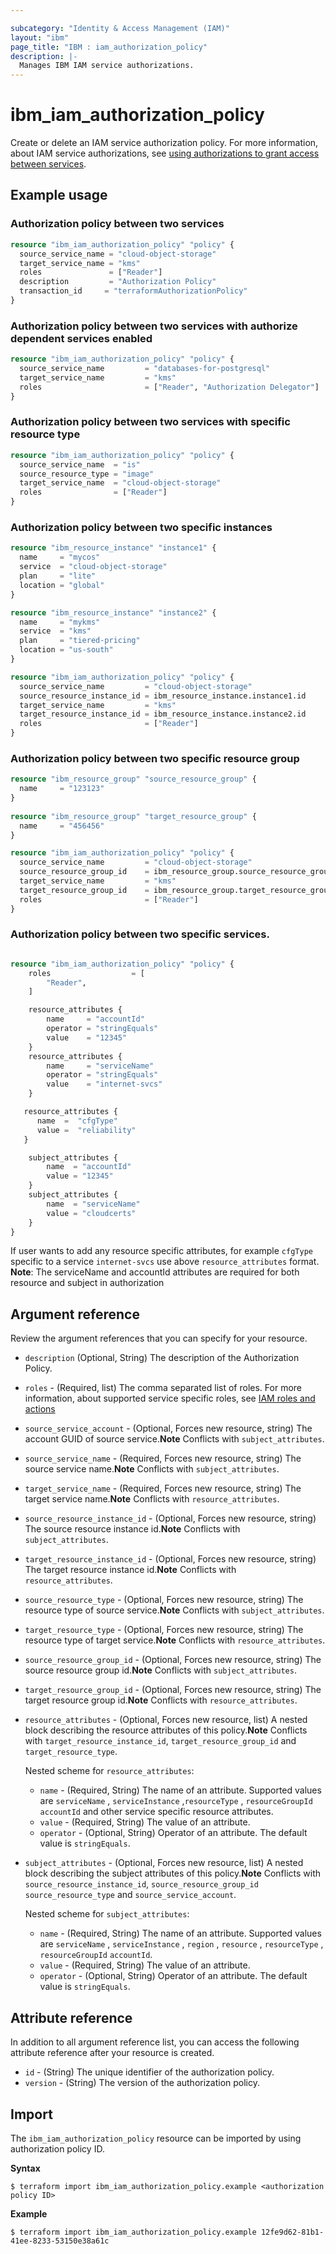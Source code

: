 ```yaml
---

subcategory: "Identity & Access Management (IAM)"
layout: "ibm"
page_title: "IBM : iam_authorization_policy"
description: |-
  Manages IBM IAM service authorizations.
---
```


# ibm_iam_authorization_policy

Create or delete an IAM service authorization policy. For more information, about IAM service authorizations, see [using authorizations to grant access between services](https://cloud.ibm.com/docs/account?topic=account-serviceauth).

## Example usage

### Authorization policy between two services

```terraform
resource "ibm_iam_authorization_policy" "policy" {
  source_service_name = "cloud-object-storage"
  target_service_name = "kms"
  roles               = ["Reader"]
  description         = "Authorization Policy"
  transaction_id     = "terraformAuthorizationPolicy"
}

```

### Authorization policy between two services with authorize dependent services enabled

```terraform
resource "ibm_iam_authorization_policy" "policy" {
  source_service_name         = "databases-for-postgresql"
  target_service_name         = "kms"
  roles                       = ["Reader", "Authorization Delegator"]
}
```

### Authorization policy between two services with specific resource type

```terraform
resource "ibm_iam_authorization_policy" "policy" {
  source_service_name  = "is"
  source_resource_type = "image"
  target_service_name  = "cloud-object-storage"
  roles                = ["Reader"]
}

```
### Authorization policy between two specific instances

```terraform
resource "ibm_resource_instance" "instance1" {
  name     = "mycos"
  service  = "cloud-object-storage"
  plan     = "lite"
  location = "global"
}

resource "ibm_resource_instance" "instance2" {
  name     = "mykms"
  service  = "kms"
  plan     = "tiered-pricing"
  location = "us-south"
}

resource "ibm_iam_authorization_policy" "policy" {
  source_service_name         = "cloud-object-storage"
  source_resource_instance_id = ibm_resource_instance.instance1.id
  target_service_name         = "kms"
  target_resource_instance_id = ibm_resource_instance.instance2.id
  roles                       = ["Reader"]
}

```
### Authorization policy between two specific resource group

```terraform
resource "ibm_resource_group" "source_resource_group" {
  name     = "123123"
}
	  
resource "ibm_resource_group" "target_resource_group" {
  name     = "456456"
}

resource "ibm_iam_authorization_policy" "policy" {
  source_service_name         = "cloud-object-storage"
  source_resource_group_id    = ibm_resource_group.source_resource_group.id
  target_service_name         = "kms"
  target_resource_group_id    = ibm_resource_group.target_resource_group.id
  roles                       = ["Reader"]
}

```


### Authorization policy between two specific services.

```terraform

resource "ibm_iam_authorization_policy" "policy" {
    roles                  = [
        "Reader",
    ]

    resource_attributes {
        name     = "accountId"
        operator = "stringEquals"
        value    = "12345"
    }
    resource_attributes {
        name     = "serviceName"
        operator = "stringEquals"
        value    = "internet-svcs"
    }

   resource_attributes { 
      name  =  "cfgType"
      value =  "reliability" 
   }

    subject_attributes {
        name  = "accountId"
        value = "12345"
    }
    subject_attributes {
        name  = "serviceName"
        value = "cloudcerts"
    }
}

```
If user wants to add any resource specific attributes, for example `cfgType`
specific to a service `internet-svcs` use above `resource_attributes` format.<br />
**Note**: The serviceName and accountId attributes are required for both resource and subject in authorization

## Argument reference
Review the argument references that you can specify for your resource.

- `description`  (Optional, String) The description of the Authorization Policy.
- `roles` - (Required, list) The comma separated list of roles. For more information, about supported service specific roles, see  [IAM roles and actions](https://cloud.ibm.com/docs/account?topic=account-iam-service-roles-actions)

- `source_service_account` - (Optional, Forces new resource, string) The account GUID of source service.**Note** Conflicts with `subject_attributes`.
- `source_service_name` - (Required, Forces new resource, string) The source service name.**Note** Conflicts with `subject_attributes`.
- `target_service_name` - (Required, Forces new resource, string) The target service name.**Note** Conflicts with `resource_attributes`.
- `source_resource_instance_id` - (Optional, Forces new resource, string) The source resource instance id.**Note** Conflicts with `subject_attributes`.
- `target_resource_instance_id` - (Optional, Forces new resource, string) The target resource instance id.**Note** Conflicts with `resource_attributes`.
- `source_resource_type` - (Optional, Forces new resource, string) The resource type of source service.**Note** Conflicts with `subject_attributes`.
- `target_resource_type` - (Optional, Forces new resource, string) The resource type of target service.**Note** Conflicts with `resource_attributes`.
- `source_resource_group_id` - (Optional, Forces new resource, string) The source resource group id.**Note** Conflicts with `subject_attributes`.
- `target_resource_group_id` - (Optional, Forces new resource, string) The target resource group id.**Note** Conflicts with `resource_attributes`.
- `resource_attributes` - (Optional, Forces new resource, list) A nested block describing the resource attributes of this policy.**Note** Conflicts with `target_resource_instance_id`, `target_resource_group_id` and `target_resource_type`.

  Nested scheme for `resource_attributes`:
  - `name` - (Required, String) The name of an attribute. Supported values are `serviceName` , `serviceInstance` ,`resourceType` , `resourceGroupId` `accountId` and other service specific resource attributes.
  - `value` - (Required, String) The value of an attribute.
  - `operator` - (Optional, String) Operator of an attribute. The default value is `stringEquals`.

- `subject_attributes` - (Optional, Forces new resource, list) A nested block describing the subject attributes of this policy.**Note** Conflicts with `source_resource_instance_id`, `source_resource_group_id` `source_resource_type` and `source_service_account`.
  
  Nested scheme for `subject_attributes`:
  - `name` - (Required, String) The name of an attribute. Supported values are `serviceName` , `serviceInstance` , `region` , `resource` , `resourceType` , `resourceGroupId` `accountId`.
  - `value` - (Required, String) The value of an attribute.
  - `operator` - (Optional, String) Operator of an attribute. The default value is `stringEquals`.
## Attribute reference
In addition to all argument reference list, you can access the following attribute reference after your resource is created.

- `id` - (String) The unique identifier of the authorization policy.
- `version` - (String) The version of the authorization policy.

## Import

The `ibm_iam_authorization_policy` resource can be imported by using authorization policy ID.

**Syntax**

```
$ terraform import ibm_iam_authorization_policy.example <authorization policy ID>
```

**Example**

```
$ terraform import ibm_iam_authorization_policy.example 12fe9d62-81b1-41ee-8233-53150e38a61c
```
